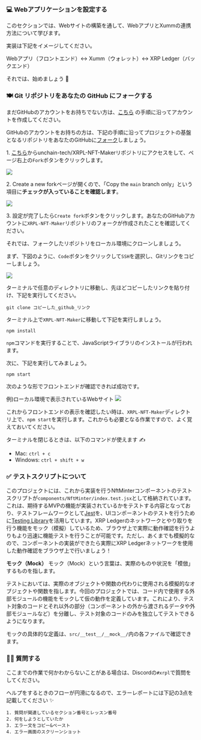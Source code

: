 ### 💻 Webアプリケーションを設定する

このセクションでは、Webサイトの構築を通して、WebアプリとXummの連携方法について学びます。

実装は下記をイメージしてください。

Webアプリ（フロントエンド）↔︎ Xumm（ウォレット）↔︎ XRP Ledger（バックエンド）

それでは、始めましょう 🚀

### 🍽 Git リポジトリをあなたの GitHub にフォークする

まだGitHubのアカウントをお持ちでない方は、[こちら](https://qiita.com/okumurakengo/items/848f7177765cf25fcde0) の手順に沿ってアカウントを作成してください。

GitHubのアカウントをお持ちの方は、下記の手順に沿ってプロジェクトの基盤となるリポジトリをあなたのGitHubに[フォーク](https://denno-sekai.com/github-fork/)しましょう。

1\. [こちら](https://github.com/unchain-tech/XRPL-NFT-Maker)からunchain-tech/XRPL-NFT-Makerリポジトリにアクセスをして、ページ右上の`Fork`ボタンをクリックします。

![](/public/images/XRPL-NFT-Maker/section-3/3_1_2.png)

2\. Create a new forkページが開くので、「Copy the `main` branch only」という項目に**チェックが入っていることを確認します**。

![](/public/images/XRPL-NFT-Maker/section-3/3_1_3.png)

3\. 設定が完了したら`Create fork`ボタンをクリックします。あなたのGitHubアカウントに`XRPL-NFT-Maker`リポジトリのフォークが作成されたことを確認してください。

それでは、フォークしたリポジトリをローカル環境にクローンしましょう。

まず、下図のように、`Code`ボタンをクリックして`SSH`を選択し、Gitリンクをコピーしましょう。

![](/public/images/XRPL-NFT-Maker/section-3/3_1_4.png)

ターミナルで任意のディレクトリに移動し、先ほどコピーしたリンクを貼り付け、下記を実行してください。

```
git clone コピーした_github_リンク
```

ターミナル上で`XRPL-NFT-Maker`に移動して下記を実行しましょう。

```
npm install
```

`npm`コマンドを実行することで、JavaScriptライブラリのインストールが行われます。

次に、下記を実行してみましょう。

```
npm start
```

次のような形でフロントエンドが確認できれば成功です。

例)ローカル環境で表示されているWebサイト
![](/public/images/XRPL-NFT-Maker/section-3/3_1_1.png)


これからフロントエンドの表示を確認したい時は、`XRPL-NFT-Maker`ディレクトリ上で、`npm start`を実行します。これからも必要となる作業ですので、よく覚えておいてください。

ターミナルを閉じるときは、以下のコマンドが使えます ✍️

- Mac: `ctrl + c`
- Windows: `ctrl + shift + w`

### ✅ テストスクリプトについて

このプロジェクトには、これから実装を行うNftMinterコンポーネントのテストスクリプトが`components/NftMinter/index.test.jsx`として格納されています。これは、期待するMVPの機能が実装されているかをテストする内容となっており、テストフレームワークとして[Jest](https://jestjs.io/ja/)を、UIコンポーネントのテストを行うために[Testing Library](https://testing-library.com/)を活用しています。XRP Ledgerのネットワークとやり取りを行う機能をモック（模擬）しているため、ブラウザ上で実際に動作確認を行うよりもより迅速に機能テストを行うことが可能です。ただし、あくまでも模擬的なので、コンポーネントの実装ができたら実際にXRP Ledgerネットワークを使用した動作確認をブラウザ上で行いましょう！

**モック（Mock）**
モック（Mock）という言葉は、実際のものや状況を「模倣」するものを指します。

テストにおいては、実際のオブジェクトや関数の代わりに使用される模擬的なオブジェクトや関数を指します。今回のプロジェクトでは、コード内で使用する外部モジュールの機能をモックして仮の動作を定義しています。これにより、テスト対象のコードとそれ以外の部分（コンポーネントの外から渡されるデータや外部モジュールなど）を分離し、テスト対象のコードのみを独立してテストできるようになります。

モックの具体的な定義は、`src/__test__/__mock__/`内の各ファイルで確認できます。

### 🙋‍♂️ 質問する

ここまでの作業で何かわからないことがある場合は、Discordの`#xrpl`で質問をしてください。

ヘルプをするときのフローが円滑になるので、エラーレポートには下記の3点を記載してください ✨

```
1. 質問が関連しているセクション番号とレッスン番号
2. 何をしようとしていたか
3. エラー文をコピー&ペースト
4. エラー画面のスクリーンショット
```
